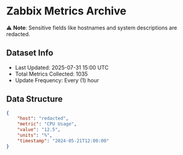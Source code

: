 # Zabbix Metrics Archive

⚠️ **Note**: Sensitive fields like hostnames and system descriptions are redacted.

## Dataset Info
- Last Updated: 2025-07-31 15:00 UTC
- Total Metrics Collected: 1035
- Update Frequency: Every (1) hour

## Data Structure
```json
{
    "host": "redacted",
    "metric": "CPU Usage",
    "value": "12.5",
    "units": "%",
    "timestamp": "2024-05-21T12:00:00"
}
```
